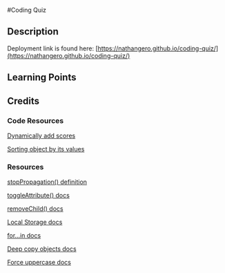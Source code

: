 #Coding Quiz

## Description

Deployment link is found here: [https://nathangero.github.io/coding-quiz/](https://nathangero.github.io/coding-quiz/)

## Learning Points

## Credits

### Code Resources

[Dynamically add scores](https://git.bootcampcontent.com/University-of-California---Berkeley/UCB-VIRT-FSF-FT-09-2023-U-LOLC/-/blob/main/course-content/04-Web-APIs/activities/26-Stu_Local-Storage-Todos/Unsolved/assets/js/script.js)

[Sorting object by its values](https://codereview.stackexchange.com/a/245007)

### Resources

[stopPropagation() definition](https://developer.mozilla.org/en-US/docs/Web/API/Event/stopPropagation)

[toggleAttribute() docs](https://developer.mozilla.org/en-US/docs/Web/API/Element/toggleAttribute)

[removeChild() docs](https://developer.mozilla.org/en-US/docs/Web/API/Node/removeChild)

[Local Storage docs](https://developer.mozilla.org/en-US/docs/Web/API/Window/localStorage)

[for...in docs](https://developer.mozilla.org/en-US/docs/Web/JavaScript/Reference/Statements/for...in)

[Deep copy objects docs](https://developer.mozilla.org/en-US/docs/Glossary/Deep_copy)

[Force uppercase docs](https://developer.mozilla.org/en-US/docs/Web/CSS/text-transform)
